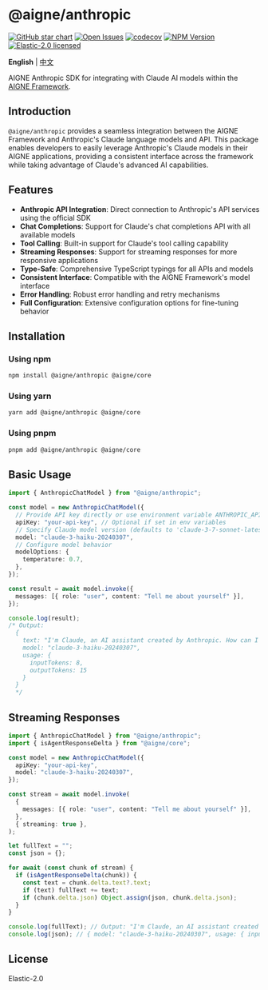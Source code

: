 # @aigne/anthropic

[![GitHub star chart](https://img.shields.io/github/stars/AIGNE-io/aigne-framework?style=flat-square)](https://star-history.com/#AIGNE-io/aigne-framework)
[![Open Issues](https://img.shields.io/github/issues-raw/AIGNE-io/aigne-framework?style=flat-square)](https://github.com/AIGNE-io/aigne-framework/issues)
[![codecov](https://codecov.io/gh/AIGNE-io/aigne-framework/graph/badge.svg?token=DO07834RQL)](https://codecov.io/gh/AIGNE-io/aigne-framework)
[![NPM Version](https://img.shields.io/npm/v/@aigne/anthropic)](https://www.npmjs.com/package/@aigne/anthropic)
[![Elastic-2.0 licensed](https://img.shields.io/npm/l/@aigne/anthropic)](https://github.com/AIGNE-io/aigne-framework/blob/main/LICENSE.md)

**English** | [中文](README.zh.md)

AIGNE Anthropic SDK for integrating with Claude AI models within the [AIGNE Framework](https://github.com/AIGNE-io/aigne-framework).

## Introduction

`@aigne/anthropic` provides a seamless integration between the AIGNE Framework and Anthropic's Claude language models and API. This package enables developers to easily leverage Anthropic's Claude models in their AIGNE applications, providing a consistent interface across the framework while taking advantage of Claude's advanced AI capabilities.

## Features

* **Anthropic API Integration**: Direct connection to Anthropic's API services using the official SDK
* **Chat Completions**: Support for Claude's chat completions API with all available models
* **Tool Calling**: Built-in support for Claude's tool calling capability
* **Streaming Responses**: Support for streaming responses for more responsive applications
* **Type-Safe**: Comprehensive TypeScript typings for all APIs and models
* **Consistent Interface**: Compatible with the AIGNE Framework's model interface
* **Error Handling**: Robust error handling and retry mechanisms
* **Full Configuration**: Extensive configuration options for fine-tuning behavior

## Installation

### Using npm

```bash
npm install @aigne/anthropic @aigne/core
```

### Using yarn

```bash
yarn add @aigne/anthropic @aigne/core
```

### Using pnpm

```bash
pnpm add @aigne/anthropic @aigne/core
```

## Basic Usage

```typescript file="test/anthropic-chat-model.test.ts" region="example-anthropic-chat-model"
import { AnthropicChatModel } from "@aigne/anthropic";

const model = new AnthropicChatModel({
  // Provide API key directly or use environment variable ANTHROPIC_API_KEY or CLAUDE_API_KEY
  apiKey: "your-api-key", // Optional if set in env variables
  // Specify Claude model version (defaults to 'claude-3-7-sonnet-latest')
  model: "claude-3-haiku-20240307",
  // Configure model behavior
  modelOptions: {
    temperature: 0.7,
  },
});

const result = await model.invoke({
  messages: [{ role: "user", content: "Tell me about yourself" }],
});

console.log(result);
/* Output:
  {
    text: "I'm Claude, an AI assistant created by Anthropic. How can I help you today?",
    model: "claude-3-haiku-20240307",
    usage: {
      inputTokens: 8,
      outputTokens: 15
    }
  }
  */
```

## Streaming Responses

```typescript file="test/anthropic-chat-model.test.ts" region="example-anthropic-chat-model-streaming-async-generator"
import { AnthropicChatModel } from "@aigne/anthropic";
import { isAgentResponseDelta } from "@aigne/core";

const model = new AnthropicChatModel({
  apiKey: "your-api-key",
  model: "claude-3-haiku-20240307",
});

const stream = await model.invoke(
  {
    messages: [{ role: "user", content: "Tell me about yourself" }],
  },
  { streaming: true },
);

let fullText = "";
const json = {};

for await (const chunk of stream) {
  if (isAgentResponseDelta(chunk)) {
    const text = chunk.delta.text?.text;
    if (text) fullText += text;
    if (chunk.delta.json) Object.assign(json, chunk.delta.json);
  }
}

console.log(fullText); // Output: "I'm Claude, an AI assistant created by Anthropic. How can I help you today?"
console.log(json); // { model: "claude-3-haiku-20240307", usage: { inputTokens: 8, outputTokens: 15 } }
```

## License

Elastic-2.0
